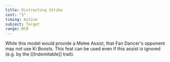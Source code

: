 ```yaml
---
title: Distracting Strike
cost: "1"
timing: Active
subject: Target
range: BtB
---
```

While this model would provide a Melee Assist, that Fan Dancer's opponent may not use Ki Boosts.
This feat can be used even if this assist is ignored (e.g. by the [[Indomitable]] trait).
